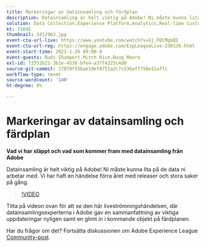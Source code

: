 ```yaml
---
title: Markeringar av datainsamling och färdplan
description: Datainsamling är helt viktig på Adobe! Ni måste kunna lita på de data ni arbetar med. Vi har haft en händelse förra året med releaser och stora saker på gång.
solution: Data Collection,Experience Platform,Analytics,Real-time Customer Data Platform,Customer Journey Analytics
kt: 11645
thumbnail: 3412963.jpg
event-cta-url-live: https://www.youtube.com/watch?v=Gj_FDCMgU8I
event-cta-url-reg: https://engage.adobe.com/ExpLeagueLive-230126.html
event-start-time: 2023-1-26 09:00-8
event-guests: Rudi Shumpert,Mitch Rice,Doug Moore
exl-id: f2552b21-3b1e-4538-bfe4-a37f4225c4d0
source-git-commit: 17070f55bae19ef0751a2c7c536af7758e31affc
workflow-type: tm+mt
source-wordcount: '140'
ht-degree: 0%

---
```


# Markeringar av datainsamling och färdplan

**Vad vi har släppt och vad som kommer fram med datainsamling från Adobe**

Datainsamling är helt viktig på Adobe! Ni måste kunna lita på de data ni arbetar med. Vi har haft en händelse förra året med releaser och stora saker på gång.

>[!VIDEO](https://video.tv.adobe.com/v/3412963/?quality=12&learn=on)

Titta på videon ovan för att se den här liveströmningshändelsen, där datainsamlingsexperterna i Adobe gav en sammanfattning av viktiga uppdateringar nyligen samt en glimt in i kommande objekt på färdplanen.

Har du frågor om det? Fortsätta diskussionen om Adobe Experience League [Community-post](https://experienceleaguecommunities.adobe.com/t5/adobe-experience-platform-launch/experience-league-live-post-session-discussion-data-collection/m-p/569923#M316).
